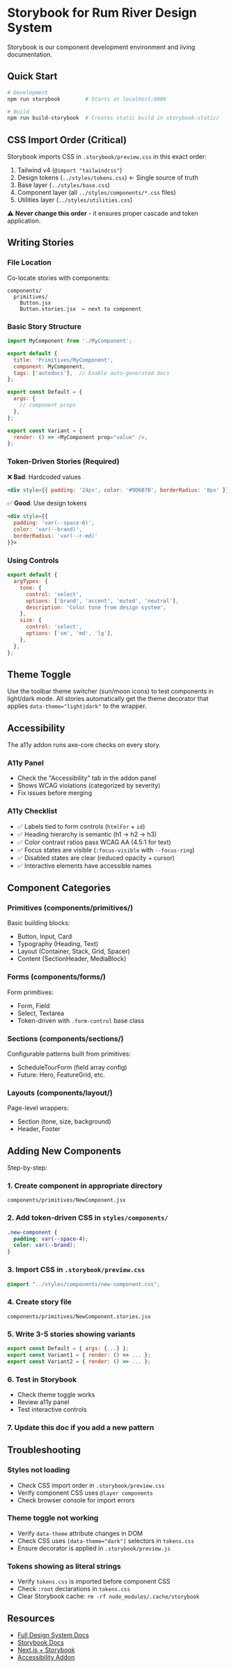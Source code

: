 # Storybook for Rum River Design System

Storybook is our component development environment and living documentation.

## Quick Start

```bash
# Development
npm run storybook        # Starts at localhost:6006

# Build
npm run build-storybook  # Creates static build in storybook-static/
```

## CSS Import Order (Critical)

Storybook imports CSS in `.storybook/preview.css` in this exact order:

1. Tailwind v4 (`@import "tailwindcss"`)
2. Design tokens (`../styles/tokens.css`) ← Single source of truth
3. Base layer (`../styles/base.css`)
4. Component layer (all `../styles/components/*.css` files)
5. Utilities layer (`../styles/utilities.css`)

⚠️ **Never change this order** - it ensures proper cascade and token application.

## Writing Stories

### File Location

Co-locate stories with components:

```
components/
  primitives/
    Button.jsx
    Button.stories.jsx  ← next to component
```

### Basic Story Structure

```javascript
import MyComponent from './MyComponent';

export default {
  title: 'Primitives/MyComponent',
  component: MyComponent,
  tags: ['autodocs'],  // Enable auto-generated docs
};

export const Default = {
  args: {
    // component props
  },
};

export const Variant = {
  render: () => <MyComponent prop="value" />,
};
```

### Token-Driven Stories (Required)

❌ **Bad**: Hardcoded values

```jsx
<div style={{ padding: '24px', color: '#9D6B7B', borderRadius: '8px' }}>
```

✅ **Good**: Use design tokens

```jsx
<div style={{
  padding: 'var(--space-6)',
  color: 'var(--brand)',
  borderRadius: 'var(--r-md)'
}}>
```

### Using Controls

```javascript
export default {
  argTypes: {
    tone: {
      control: 'select',
      options: ['brand', 'accent', 'muted', 'neutral'],
      description: 'Color tone from design system',
    },
    size: {
      control: 'select',
      options: ['sm', 'md', 'lg'],
    },
  },
};
```

## Theme Toggle

Use the toolbar theme switcher (sun/moon icons) to test components in light/dark mode. All stories automatically get the theme decorator that applies `data-theme="light|dark"` to the wrapper.

## Accessibility

The a11y addon runs axe-core checks on every story.

### A11y Panel

- Check the "Accessibility" tab in the addon panel
- Shows WCAG violations (categorized by severity)
- Fix issues before merging

### A11y Checklist

- ✅ Labels tied to form controls (`htmlFor` + `id`)
- ✅ Heading hierarchy is semantic (h1 → h2 → h3)
- ✅ Color contrast ratios pass WCAG AA (4.5:1 for text)
- ✅ Focus states are visible (`:focus-visible` with `--focus-ring`)
- ✅ Disabled states are clear (reduced opacity + cursor)
- ✅ Interactive elements have accessible names

## Component Categories

### Primitives (components/primitives/)

Basic building blocks:

- Button, Input, Card
- Typography (Heading, Text)
- Layout (Container, Stack, Grid, Spacer)
- Content (SectionHeader, MediaBlock)

### Forms (components/forms/)

Form primitives:

- Form, Field
- Select, Textarea
- Token-driven with `.form-control` base class

### Sections (components/sections/)

Configurable patterns built from primitives:

- ScheduleTourForm (field array config)
- Future: Hero, FeatureGrid, etc.

### Layouts (components/layout/)

Page-level wrappers:

- Section (tone, size, background)
- Header, Footer

## Adding New Components

Step-by-step:

### 1. Create component in appropriate directory

```
components/primitives/NewComponent.jsx
```

### 2. Add token-driven CSS in `styles/components/`

```css
.new-component {
  padding: var(--space-4);
  color: var(--brand);
}
```

### 3. Import CSS in `.storybook/preview.css`

```css
@import "../styles/components/new-component.css";
```

### 4. Create story file

```
components/primitives/NewComponent.stories.jsx
```

### 5. Write 3-5 stories showing variants

```javascript
export const Default = { args: {...} };
export const Variant1 = { render: () => ... };
export const Variant2 = { render: () => ... };
```

### 6. Test in Storybook

- Check theme toggle works
- Review a11y panel
- Test interactive controls

### 7. Update this doc if you add a new pattern

## Troubleshooting

### Styles not loading

- Check CSS import order in `.storybook/preview.css`
- Verify component CSS uses `@layer components`
- Check browser console for import errors

### Theme toggle not working

- Verify `data-theme` attribute changes in DOM
- Check CSS uses `[data-theme="dark"]` selectors in `tokens.css`
- Ensure decorator is applied in `.storybook/preview.js`

### Tokens showing as literal strings

- Verify `tokens.css` is imported before component CSS
- Check `:root` declarations in `tokens.css`
- Clear Storybook cache: `rm -rf node_modules/.cache/storybook`

## Resources

- [Full Design System Docs](/docs/tokens.md)
- [Storybook Docs](https://storybook.js.org/docs)
- [Next.js + Storybook](https://storybook.js.org/docs/get-started/nextjs)
- [Accessibility Addon](https://storybook.js.org/addons/@storybook/addon-a11y)
